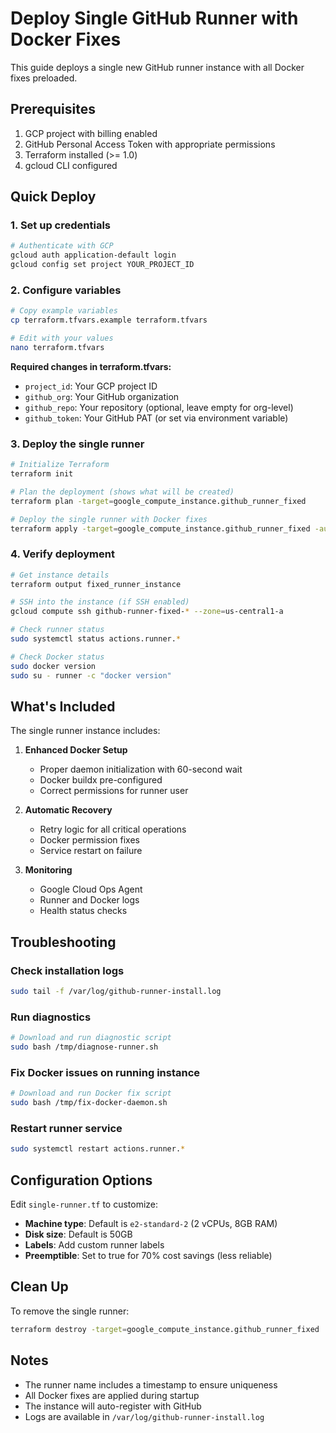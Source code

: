 # Deploy Single GitHub Runner with Docker Fixes

This guide deploys a single new GitHub runner instance with all Docker fixes preloaded.

## Prerequisites

1. GCP project with billing enabled
2. GitHub Personal Access Token with appropriate permissions
3. Terraform installed (>= 1.0)
4. gcloud CLI configured

## Quick Deploy

### 1. Set up credentials

```bash
# Authenticate with GCP
gcloud auth application-default login
gcloud config set project YOUR_PROJECT_ID
```

### 2. Configure variables

```bash
# Copy example variables
cp terraform.tfvars.example terraform.tfvars

# Edit with your values
nano terraform.tfvars
```

**Required changes in terraform.tfvars:**
- `project_id`: Your GCP project ID
- `github_org`: Your GitHub organization
- `github_repo`: Your repository (optional, leave empty for org-level)
- `github_token`: Your GitHub PAT (or set via environment variable)

### 3. Deploy the single runner

```bash
# Initialize Terraform
terraform init

# Plan the deployment (shows what will be created)
terraform plan -target=google_compute_instance.github_runner_fixed

# Deploy the single runner with Docker fixes
terraform apply -target=google_compute_instance.github_runner_fixed -auto-approve
```

### 4. Verify deployment

```bash
# Get instance details
terraform output fixed_runner_instance

# SSH into the instance (if SSH enabled)
gcloud compute ssh github-runner-fixed-* --zone=us-central1-a

# Check runner status
sudo systemctl status actions.runner.*

# Check Docker status
sudo docker version
sudo su - runner -c "docker version"
```

## What's Included

The single runner instance includes:

1. **Enhanced Docker Setup**
   - Proper daemon initialization with 60-second wait
   - Docker buildx pre-configured
   - Correct permissions for runner user

2. **Automatic Recovery**
   - Retry logic for all critical operations
   - Docker permission fixes
   - Service restart on failure

3. **Monitoring**
   - Google Cloud Ops Agent
   - Runner and Docker logs
   - Health status checks

## Troubleshooting

### Check installation logs
```bash
sudo tail -f /var/log/github-runner-install.log
```

### Run diagnostics
```bash
# Download and run diagnostic script
sudo bash /tmp/diagnose-runner.sh
```

### Fix Docker issues on running instance
```bash
# Download and run Docker fix script
sudo bash /tmp/fix-docker-daemon.sh
```

### Restart runner service
```bash
sudo systemctl restart actions.runner.*
```

## Configuration Options

Edit `single-runner.tf` to customize:

- **Machine type**: Default is `e2-standard-2` (2 vCPUs, 8GB RAM)
- **Disk size**: Default is 50GB
- **Labels**: Add custom runner labels
- **Preemptible**: Set to true for 70% cost savings (less reliable)

## Clean Up

To remove the single runner:

```bash
terraform destroy -target=google_compute_instance.github_runner_fixed
```

## Notes

- The runner name includes a timestamp to ensure uniqueness
- All Docker fixes are applied during startup
- The instance will auto-register with GitHub
- Logs are available in `/var/log/github-runner-install.log`